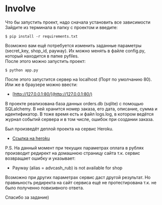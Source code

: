 # Involve

Что бы запустить проект, надо сначала установить все зависимости<br/>
Зайдите из терминала в папку с проектом и введите:
```
$ pip install -r requirements.txt
```
Возможно вам ещё потребуется изменить заданные параметры 
(secret_key, shop_id, payway). Их можно менять в файле config.py, 
который находится в папке pyfiles.<br/>
После этого можно запустить проект:
```
$ python app.py
```
После этого запустится сервер на localhost 
(Порт по умолчанию 80).<br/>
Или же в браузере можно ввести: 

 * [http://127.0.0.1:80/](http://127.0.0.1:80/)


В проекте реализована база данных orders.db (sqlite) с
помощью SQLalchemy. В ней хранится номер заказа, его дата,
описание, сумма и идентификатор. В тоже время есть и файл logs.log,
в котором ведётся журнал событий сервера и в том числе, ошибок при
создании заказа.

Был произведёт деплой проекта на сервис Heroku. 
 * [Ссылка на heroku](https://dashboard.heroku.com/apps/involve-test)

P.S. На данный момент при текущих параметрах оплата в 
рублях производит редирект на домашнюю страницу сайта
т.к. сервис возвращает ошибку и указывает:

 * Payway (alias = advcash_rub) is not available for shop

Возможно при других параметрах сервис даст другой результат. 
Но правиьность редиректа на сайт сервиса ещё не протестирована 
т.к. не было полученно повизивного ответа.

Спасибо за задание)